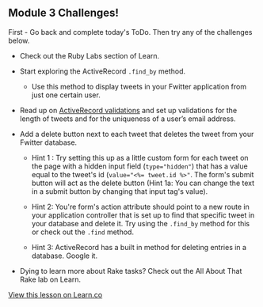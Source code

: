 

## Module 3 Challenges!

First - Go back and complete today's ToDo. Then try any of the challenges below.

+ Check out the Ruby Labs section of Learn.

+ Start exploring the ActiveRecord `.find_by` method.

  * Use this method to display tweets in your Fwitter application from just one certain user.

+ Read up on [ActiveRecord validations](http://guides.rubyonrails.org/active_record_validations.html) and set up validations for the length of tweets and for the uniqueness of a user’s email address.

+ Add a delete button next to each tweet that deletes the tweet from your Fwitter database.

  * Hint 1 : Try setting this up as a little custom form for each tweet on the page with a hidden input field (`type="hidden"`) that has a value equal to the tweet's id (`value="<%= tweet.id %>"`. The form's submit button will act as the delete button (Hint 1a: You can change the text in a submit button by changing that input tag's value).

  * Hint 2: You're form's action attribute should point to a new route in your application controller that is set up to find that specific tweet in your database and delete it. Try using the `.find_by` method for this or check out the `.find` method.

  * Hint 3: ActiveRecord has a built in method for deleting entries in a database. Google it.

+ Dying to learn more about Rake tasks? Check out the All About That Rake lab on Learn.


<a href='https://learn.co/lessons/hs-fwitter-module-3-challenges' data-visibility='hidden'>View this lesson on Learn.co</a>
